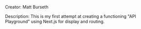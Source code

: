 Creator: Matt Burseth

Description: This is my first attempt at creating a functioning "API Playground" using Next.js for display and routing. 